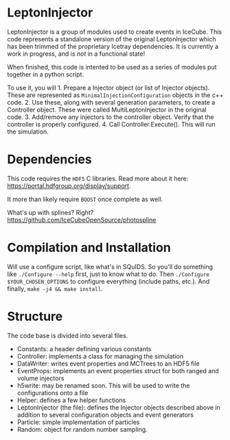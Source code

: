 # LeptonInjector

LeptonInjector is a group of modules used to create events in IceCube. This code represents a standalone version of the original LeptonInjector which has been trimmed of the proprietary Icetray dependencies. It is currently a work in progress, and is *not* in a functional state! 

When finished, this code is intented to be used as a series of modules put together in a python script. 

To use it, you will
    1. Prepare a Injector object (or list of Injector objects). These are represented as `MinimalInjectionConfiguration` objects in the c++ code. 
    2. Use these, along with several generation parameters, to create a Controller object. These were called MultiLeptonInjector in the original code. 
    3. Add/remove any injectors to the controller object. Verify that the controller is properly configured.
    4. Call Controller.Execute(). This will run the simulation. 

# Dependencies

This code requires the `HDF5` C libraries. Read more about it here: https://portal.hdfgroup.org/display/support. 

It more than likely require `BOOST` once complete as well. 

What's up with splines? Right? https://github.com/IceCubeOpenSource/photospline

# Compilation and Installation

Will use a configure script, like what's in SQuIDS. So you'll do something like
`./Configure --help`
first, just to know what to do. Then 
`./Configure $YOUR_CHOSEN_OPTIONS`
to configure everything (include paths, etc.). And finally,
`make -j4 && make install`.

# Structure
The code base is divided into several files. 
* Constants: a header defining various constants 
* Controller: implements a class for managing the simulation
* DataWriter: writes event properties and MCTrees to an HDF5 file
* EventProps: implements an event properties struct for both ranged and volume injectors
* h5write: may be renamed soon. This will be used to write the configurations onto a file
* Helper: defines a few helper functions
* LeptonInjector (the file): defines the Injector objects described above in addition to several configuration objects and event generators 
* Particle: simple implementation of particles 
* Random: object for random number sampling. 
